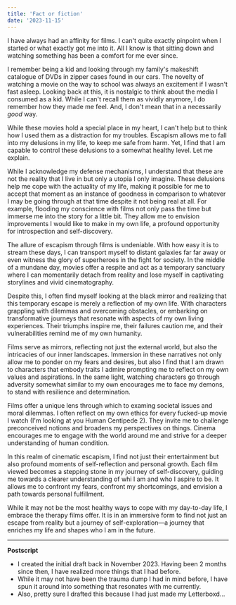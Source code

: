 ```yaml
---
title: 'Fact or fiction'
date: '2023-11-15'
---
```



I have always had an affinity for films. I can't quite exactly pinpoint when I started or what exactly got me into it. All I know is that sitting down and watching something has been a comfort for me ever since. 

I remember being a kid and looking through my family's makeshift catalogue of DVDs in zipper cases found in our cars. The novelty of watching a movie on the way to school was always an excitement if I wasn't fast asleep. Looking back at this, it is nostalgic to think about the media I consumed as a kid. While I can't recall them as vividly anymore, I do remember how they made me feel. And, I don't mean that in a necessarily *good* way.

While these movies hold a special place in my heart, I can't help but to think how I used them as a distraction for my troubles. Escapism allows me to fall into my delusions in my life, to keep me safe from harm. Yet, I find that I am capable to control these delusions to a somewhat healthy level. Let me explain.

While I acknowledge my defense mechanisms, I understand that these are not the reality that I live in but only a utopia I only imagine. These delusions help me cope with the actuality of my life, making it possible for me to accept that moment as an instance of goodness in comparison to whatever I may be going through at that time despite it not being real at all. For example, flooding my conscience with films not only pass the time but immerse me into the story for a little bit. They allow me to envision improvements I would like to make in my own life, a profound opportunity for introspection and self-discovery.

The allure of escapism through films is undeniable. With how easy it is to stream these days, I can transport myself to distant galaxies far far away or even witness the glory of superheroes in the fight for society. In the middle of a mundane day, movies offer a respite and act as a temporary sanctuary where I can momentarily detach from reality and lose myself in captivating storylines and vivid cinematography. 

Despite this, I often find myself looking at the black mirror and realizing that this temporary escape is merely a reflection of my own life. With characters grappling with dilemmas and overcoming obstacles, or embarking on transformative journeys that resonate with aspects of my own living experiences. Their triumphs inspire me, their failures caution me, and their vulnerabilities remind me of my own humanity.

Films serve as mirrors, reflecting not just the external world, but also the intricacies of our inner landscapes. Immersion in these narratives not only allow me to ponder on my fears and desires, but also I find that I am drawn to characters that embody traits I admire prompting me to reflect on my own values and aspirations. In the same light, watching characters go through adversity somewhat similar to my own encourages me to face my demons, to stand with resilience and determination.

Films offer a unique lens through which to examing societal issues and moral dilemmas. I often reflect on my own ethics for every fucked-up movie I watch (I'm looking at you Human Centipede 2). They invite me to challenge preconceived notions and broadens my perspectives on things. Cinema encourages me to engage with the world around me and strive for a deeper understanding of human condition.

In this realm of cinematic escapism, I find not just their entertainment but also profound moments of self-reflection and personal growth. Each film viewed becomes a stepping stone in my journey of self-discovery, guiding me towards a clearer understanding of whi I am and who I aspire to be. It allows me to confront my fears, confront my shortcomings, and envision a path towards personal fulfillment.

While it may not be the most healthy ways to cope with my day-to-day life, I embrace the therapy films offer. It is in an immersive form to find not just an escape from reality but a journey of self-exploration—a journey that enriches my life and shapes who I am in the future.

---

**Postscript**

- I created the initial draft back in November 2023. Having been 2 months since then, I have realized more things that I had before. 
- While it may not have been the trauma dump I had in mind before, I have spun it around into something that resonates with me currently.
- Also, pretty sure I drafted this because I had just made my Letterboxd...
